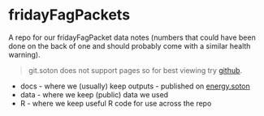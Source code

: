 # fridayFagPackets

A repo for our fridayFagPacket data notes (numbers that could have been done on the back of one and should probably come with a similar health warning).

> git.soton does not support pages so for best viewing try [github](https://dataknut.github.io/fridayFagPackets/).

 * docs - where we (usually) keep outputs - published on [energy.soton](https://energy.soton.ac.uk/news-from-eccd/)
 * data - where we keep (public) data we used
 * R - where we keep useful R code for use across the repo